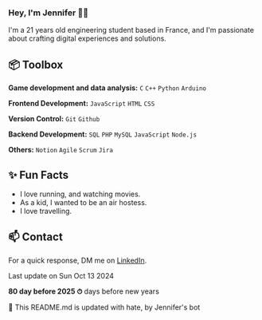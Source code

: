 
### Hey, I'm Jennifer 👋🏽  

I'm a 21 years old engineering student based in France, and I'm passionate about crafting digital experiences and solutions.
 
## 📦 Toolbox

**Game development and data analysis:** `C` `C++` `Python` `Arduino`

**Frontend Development:**  `JavaScript` `HTML` `CSS`
 
**Version Control:** `Git` `Github`

**Backend Development:** `SQL`  `PHP`   `MySQL` `JavaScript` `Node.js`

**Others:**  `Notion`  `Agile`  `Scrum` `Jira`
 
## ✨ Fun Facts 

- I love running, and watching movies.
- As a kid, I wanted to be an air hostess.
- I love travelling.

## 📫 Contact

 For a quick response, DM me on [LinkedIn](https://www.linkedin.com/in/jennifer-kouassi-534434233/).
 
 Last update on Sun Oct 13 2024

**80 day before 2025 ⏱** days before new years

🤖 This README.md is updated with hate, by Jennifer's bot
 